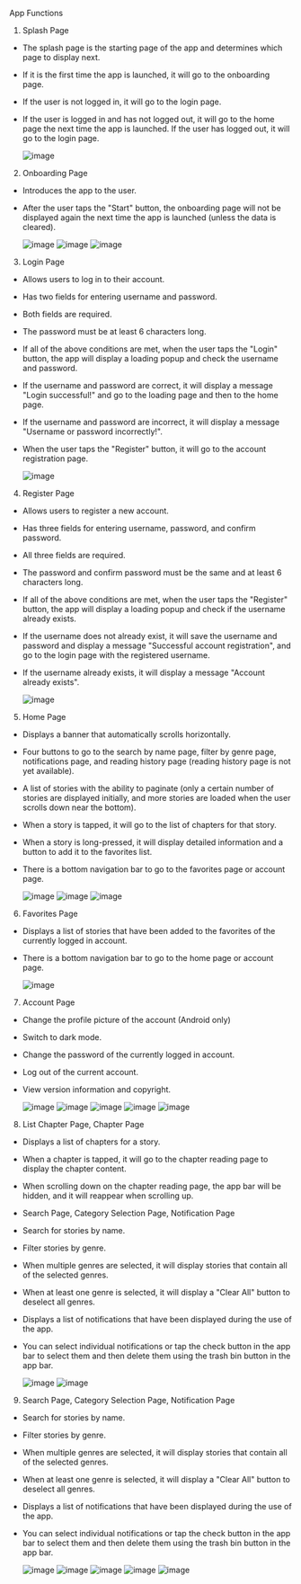 App Functions
  1. Splash Page
  - The splash page is the starting page of the app and determines which page to display next.
  - If it is the first time the app is launched, it will go to the onboarding page.
  - If the user is not logged in, it will go to the login page.
  - If the user is logged in and has not logged out, it will go to the home page the next time the app is launched. If the user has logged out, it will go to the login page.

    ![image](https://github.com/user-attachments/assets/6f438aff-8472-4f55-a1d8-cb12e356d499)
    
  2. Onboarding Page
  - Introduces the app to the user.
  - After the user taps the "Start" button, the onboarding page will not be displayed again the next time the app is launched (unless the data is cleared).

    ![image](https://github.com/user-attachments/assets/385440ff-3ae1-478b-890c-3bba3c5e24c5) ![image](https://github.com/user-attachments/assets/21a01765-bc49-45b1-b4fb-941e5606097e) ![image](https://github.com/user-attachments/assets/c4eab187-4266-41a2-b224-fbc8b2e29e69)

  3. Login Page
  - Allows users to log in to their account.
  - Has two fields for entering username and password.
  - Both fields are required.
  - The password must be at least 6 characters long.
  - If all of the above conditions are met, when the user taps the "Login" button, the app will display a loading popup and check the username and password.
  - If the username and password are correct, it will display a message "Login successful!" and go to the loading page and then to the home page.
  - If the username and password are incorrect, it will display a message "Username or password incorrectly!".
  - When the user taps the "Register" button, it will go to the account registration page.

    ![image](https://github.com/user-attachments/assets/9ee56663-0858-4a2f-99f9-c0ff667d4489)

  4. Register Page
  - Allows users to register a new account.
  - Has three fields for entering username, password, and confirm password.
  - All three fields are required.
  - The password and confirm password must be the same and at least 6 characters long.
  - If all of the above conditions are met, when the user taps the "Register" button, the app will display a loading popup and check if the username already exists.
  - If the username does not already exist, it will save the username and password and display a message "Successful account registration", and go to the login page with the registered username.
  - If the username already exists, it will display a message "Account already exists".

    ![image](https://github.com/user-attachments/assets/63d9e4cc-9be5-4105-8bb0-144c942f21c8)

  5. Home Page
  - Displays a banner that automatically scrolls horizontally.
  - Four buttons to go to the search by name page, filter by genre page, notifications page, and reading history page (reading history page is not yet available).
  - A list of stories with the ability to paginate (only a certain number of stories are displayed initially, and more stories are loaded when the user scrolls down near the bottom).
  - When a story is tapped, it will go to the list of chapters for that story.
  - When a story is long-pressed, it will display detailed information and a button to add it to the favorites list.
  - There is a bottom navigation bar to go to the favorites page or account page.

    ![image](https://github.com/user-attachments/assets/077bb79b-c1aa-43bd-8b7d-4c0549cf5ccd) ![image](https://github.com/user-attachments/assets/e74bf803-37cf-4991-98b6-95c5767ef39f) ![image](https://github.com/user-attachments/assets/659be29b-5ec2-4228-9718-d98c1a1826f0)

  6. Favorites Page
  - Displays a list of stories that have been added to the favorites of the currently logged in account.
  - There is a bottom navigation bar to go to the home page or account page.

    ![image](https://github.com/user-attachments/assets/4a25e59b-3d13-4a0c-b901-5db1c225ee42)

  7. Account Page
  - Change the profile picture of the account (Android only)
  - Switch to dark mode.
  - Change the password of the currently logged in account.
  - Log out of the current account.
  - View version information and copyright.

    ![image](https://github.com/user-attachments/assets/9a82dcff-049b-47c7-831b-7067a60f3d4d) ![image](https://github.com/user-attachments/assets/0020270e-7f12-43eb-90a1-2d8bb8f14788) ![image](https://github.com/user-attachments/assets/8bc61a29-41ba-4996-8534-025f7a9cbe0e) ![image](https://github.com/user-attachments/assets/437c521b-2a7f-47fb-b916-601b56231dbf) ![image](https://github.com/user-attachments/assets/c168137d-e994-4b04-bd28-f862bde2daa1)

  8. List Chapter Page, Chapter Page
  - Displays a list of chapters for a story.
  - When a chapter is tapped, it will go to the chapter reading page to display the chapter content.
  - When scrolling down on the chapter reading page, the app bar will be hidden, and it will reappear when scrolling up.
  - Search Page, Category Selection Page, Notification Page
  - Search for stories by name.
  - Filter stories by genre.
  - When multiple genres are selected, it will display stories that contain all of the selected genres.
  - When at least one genre is selected, it will display a "Clear All" button to deselect all genres.
  - Displays a list of notifications that have been displayed during the use of the app.
  - You can select individual notifications or tap the check button in the app bar to select them and then delete them using the trash bin button in the app bar.

    ![image](https://github.com/user-attachments/assets/6a991cf5-5522-45be-b7e0-577c072e0d35) ![image](https://github.com/user-attachments/assets/192669a4-5c57-4fbd-b14c-e974787b7185)

  9. Search Page, Category Selection Page, Notification Page
  - Search for stories by name.
  - Filter stories by genre.
  - When multiple genres are selected, it will display stories that contain all of the selected genres.
  - When at least one genre is selected, it will display a "Clear All" button to deselect all genres.
  - Displays a list of notifications that have been displayed during the use of the app.
  - You can select individual notifications or tap the check button in the app bar to select them and then delete them using the trash bin button in the app bar.

    ![image](https://github.com/user-attachments/assets/9b23fb10-2483-4966-84e1-90d9376626a2) ![image](https://github.com/user-attachments/assets/f3c84bcf-4010-4352-9bf8-dd79d4e42a93) ![image](https://github.com/user-attachments/assets/261362be-5db0-44fe-a442-91eb8e59fb1d) ![image](https://github.com/user-attachments/assets/fbf79bae-8f4a-402c-aaf1-66eb66896db9) ![image](https://github.com/user-attachments/assets/882d39f6-6379-493e-8e92-0df3d039e136)